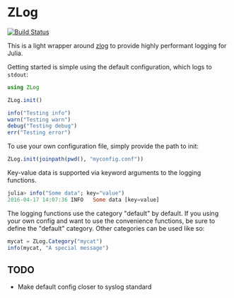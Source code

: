 ZLog
====
[![Build Status](https://travis-ci.org/tmlbl/ZLog.jl.svg?branch=master)](https://travis-ci.org/tmlbl/ZLog.jl)

This is a light wrapper around [zlog](http://hardysimpson.github.io/zlog/) to
provide highly performant logging for Julia.

Getting started is simple using the default configuration, which logs to `stdout`:

```julia
using ZLog

ZLog.init()

info("Testing info")
warn("Testing warn")
debug("Testing debug")
err("Testing error")
```

To use your own configuration file, simply provide the path to init:

```julia
ZLog.init(joinpath(pwd(), "myconfig.conf"))
```

Key-value data is supported via keyword arguments to the logging functions.

```julia
julia> info("Some data"; key="value")
2016-04-17 14:07:36 INFO   Some data [key=value]
```

The logging functions use the category "default" by default. If you using your
own config and want to use the convenience functions, be sure to define the
"default" category. Other categories can be used like so:

```julia
mycat = ZLog.Category("mycat")
info(mycat, "A special message")
```

## TODO
* Make default config closer to syslog standard
